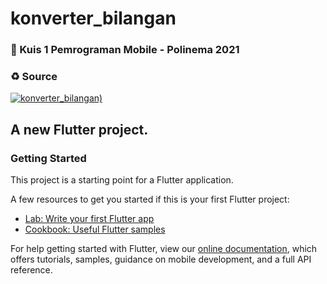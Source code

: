 # konverter_bilangan

### 📜 Kuis 1 Pemrograman Mobile - Polinema 2021

### ♻ Source

[![konverter_bilangan)](https://github-readme-stats.vercel.app/api/pin?username=MochHelmiHasan6&repo=Kuis1PemrogramanMobile&title_color=fff&icon_color=fff&text_color=fff&bg_color=009AF4)](https://github.com/MochHelmiHasan6/Kuis1PemrogramanMobile)

## A new Flutter project.

### Getting Started

This project is a starting point for a Flutter application.

A few resources to get you started if this is your first Flutter project:

- [Lab: Write your first Flutter app](https://flutter.dev/docs/get-started/codelab)
- [Cookbook: Useful Flutter samples](https://flutter.dev/docs/cookbook)

For help getting started with Flutter, view our
[online documentation](https://flutter.dev/docs), which offers tutorials,
samples, guidance on mobile development, and a full API reference.
